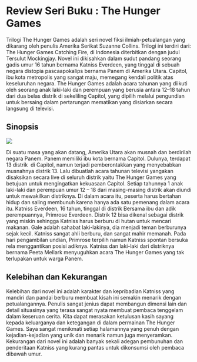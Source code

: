 <html lang="en">
<head>
    <meta charset="UTF-8">
    <meta name="viewport" content="width=device-width, initial-scale=1.0">
    
</head>
<body>
    <h1>Review Seri Buku : The Hunger Games</h1>
    <p>Trilogi The Hunger Games adalah seri novel fiksi ilmiah-petualangan yang dikarang oleh penulis Amerika Serikat Suzanne Collins. Trilogi ini terdiri dari: The Hunger Games Catching Fire, di Indonesia diterbitkan dengan judul Tersulut Mockingjay. Novel ini dikisahkan dalam sudut pandang seorang gadis umur 16 tahun bernama Katniss Everdeen, yang tinggal di sebuah negara distopia pascaapokalips bernama Panem di Amerika Utara. Capitol, ibu kota metropolis yang sangat maju, memegang kendali politik atas keseluruhan negara. The Hunger Games adalah acara tahunan yang diikuti oleh seorang anak laki-laki dan perempuan yang berusia antara 12–18 tahun dari dua belas distrik di sekeliling Capitol, yang dipilih melalui pengundian untuk bersaing dalam pertarungan mematikan yang disiarkan secara langsung di televisi.</p>
<h2>Sinopsis</h2>
   <img src= https://encrypted-tbn0.gstatic.com/images?q=tbn:ANd9GcSjsK-WdpQlyMqbcQg_oyJFdZ_rgCkSt9NHow&s.jpg>
   
   <p>Di suatu masa yang akan datang, Amerika Utara akan musnah dan berdirilah negara Panem. Panem memiliki ibu kota bernama Capitol. Dulunya, terdapat 13 distrik  di Capitol, namun terjadi pemberontakkan yang menyebabkan musnahnya distrik 13. Lalu dibuatlah acara tahunan televisi yangakan disaksikan secara live di seluruh distrik yaitu The Hunger Games yang betujuan untuk mengingatkan kekuasaan Capitol. Setiap tahunnya 1 anak laki-laki dan perempuan umur 12 – 18 dari masing-masing distrik akan diundi untuk mewakilkan distriknya. Di dalam acara itu, peserta harus bertahan hidup dan saling membunuh karena hanya ada satu pemenang dalam acara itu.
        Katniss Everdeen, 16 tahun, tinggal di distrik Bersama ibu dan adik perempuannya, Primrose Everdeen. Distrik 12 bisa dikenal sebagai distrik yang miskin sehingga Katniss harus berburu di hutan untuk mencari makanan. Gale adalah sahabat laki-lakinya, dia menjadi teman berburunya sejak kecil. Katniss sangat ahli berburu, dan sangat mahir memanah.
        Pada hari pengambilan undian, Primrose terpilih namun Katniss spontan bersuka rela menggantikan posisi adiknya. Katniss dan laki-laki dari distriknya bernama Peeta Mellark menyuguhkan acara The Hunger Games yang tak terlupakan untuk warga Panem.
        </p>
        <h2>Kelebihan dan Kekurangan</h2>
        <p>Kelebihan dari novel ini adalah karakter dan kepribadian Katniss yang mandiri dan pandai berburu membuat kisah ini semakin menarik dengan petualangannya. Penulis sangat jenius dapat membangun dimensi lain dan detail situasinya yang terasa sangat nyata membuat pembaca tenggelam dalam keseruan cerita. Kita dapat merasakan ketulusan kasih sayang kepada keluarganya dan ketegangan di dalam permainan The Hunger Games. Saya sangat menikmati setiap halamannya yang penuh dengan kejadian-kejadian yang unik dan menarik namun juga menyeramkan.
            Kekurangan dari novel ini adalah banyak sekali adegan pembunuhan dan penderitaan Katniss yang kurang pantas untuk dikonsumsi oleh pembaca dibawah umur.
        </p>
        

</body>
</html>
